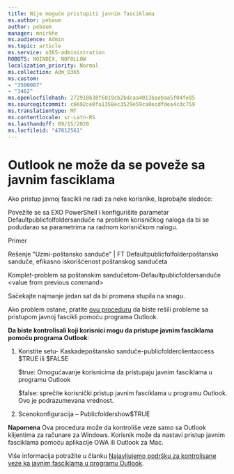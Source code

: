```yaml
---
title: Nije moguće pristupiti javnim fasciklama
ms.author: pebaum
author: pebaum
manager: mnirkhe
ms.audience: Admin
ms.topic: article
ms.service: o365-administration
ROBOTS: NOINDEX, NOFOLLOW
localization_priority: Normal
ms.collection: Adm_O365
ms.custom:
- "3500007"
- "3462"
ms.openlocfilehash: 272918b38f6019cb2bdcaa4013baebaa5f04fe85
ms.sourcegitcommit: c6692ce0fa1358ec3529e59ca0ecdfdea4cdc759
ms.translationtype: MT
ms.contentlocale: sr-Latn-RS
ms.lasthandoff: 09/15/2020
ms.locfileid: "47812561"
---
```

# <a name="outlook-cannot-connect-to-public-folders"></a>Outlook ne može da se poveže sa javnim fasciklama

Ako pristup javnoj fascikli ne radi za neke korisnike, Isprobajte sledeće:

Povežite se sa EXO PowerShell i konfigurišite parametar Defaultpublicfolfoldersanduče na problem korisničkog naloga da bi se podudarao sa parametrima na radnom korisničkom nalogu.

Primer

Rešenje "Uzmi-poštansko sanduče" | FT Defaultpublicfolfolderpoštansko sanduče, efikasno iskorišćenost poštanskog sandučeta

Komplet-problem sa poštanskim sandučetom-Defaultpublicfoldersanduče \<value from previous command>

Sačekajte najmanje jedan sat da bi promena stupila na snagu.

Ako problem ostane, pratite [ovu proceduru](https://aka.ms/pfcte) da biste rešili probleme sa pristupom javnoj fascikli pomoću programa Outlook.
 
**Da biste kontrolisali koji korisnici mogu da pristupe javnim fasciklama pomoću programa Outlook**:

1.  Koristite setu- <mailboxname> Kaskadepoštansko sanduče-publicfolderclientaccess $TRUE ili $FALSE  
      
    $true: Omogućavanje korisnicima da pristupaju javnim fasciklama u programu Outlook  
      
    $false: sprečite korisnički pristup javnim fasciklama u programu Outlook. Ovo je podrazumevana vrednost.  
        
2.  Scenokonfiguracija – Publicfoldershow$TRUE   
      
**Napomena** Ova procedura može da kontroliše veze samo sa Outlook klijentima za računare za Windows. Korisnik može da nastavi pristup javnim fasciklama pomoću aplikacije OWA ili Outlook za Mac.
 
Više informacija potražite u članku [Najavljujemo podršku za kontrolisane veze ka javnim fasciklama u programu Outlook](https://aka.ms/controlpf).
